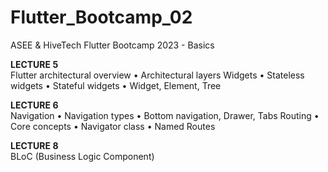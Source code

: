 # Flutter_Bootcamp_02
 ASEE & HiveTech Flutter Bootcamp 2023 - Basics

<b>LECTURE 5</b><br/>
Flutter architectural overview
• Architectural layers
Widgets
• Stateless widgets
• Stateful widgets
• Widget, Element, Tree

<b>LECTURE 6</b><br/>
Navigation
• Navigation types
• Bottom navigation, Drawer, Tabs
Routing
• Core concepts
• Navigator class
• Named Routes

<b>LECTURE 8</b><br/>
BLoC (Business Logic Component)
